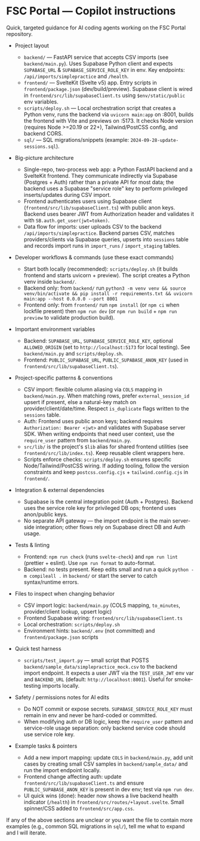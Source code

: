 # FSC Portal — Copilot instructions

Quick, targeted guidance for AI coding agents working on the FSC Portal repository.

- Project layout
  - `backend/` — FastAPI service that accepts CSV imports (see `backend/main.py`). Uses Supabase Python client and expects `SUPABASE_URL` & `SUPABASE_SERVICE_ROLE_KEY` in env. Key endpoints: `/api/imports/simplepractice` and `/health`.
  - `frontend/` — SvelteKit (Svelte v5) app. Entry scripts in `frontend/package.json` (dev/build/preview). Supabase client is wired in `frontend/src/lib/supabaseClient.ts` using `$env/static/public` env variables.
  - `scripts/deploy.sh` — Local orchestration script that creates a Python venv, runs the backend via `uvicorn main:app` on :8001, builds the frontend with Vite and previews on :5173. It checks Node version (requires Node >=20.19 or 22+), Tailwind/PostCSS config, and backend CORS.
  - `sql/` — SQL migrations/snippets (example: `2024-09-28-update-sessions.sql`).

- Big-picture architecture
  - Single-repo, two-process web app: a Python FastAPI backend and a SvelteKit frontend. They communicate indirectly via Supabase (Postgres + Auth) rather than a private API for most data; the backend uses a Supabase "service role" key to perform privileged inserts/updates during CSV import.
  - Frontend authenticates users using Supabase client (`frontend/src/lib/supabaseClient.ts`) with public anon keys. Backend uses bearer JWT from Authorization header and validates it with `SB.auth.get_user(jwt=token)`.
  - Data flow for imports: user uploads CSV to the backend `/api/imports/simplepractice`. Backend parses CSV, matches providers/clients via Supabase queries, upserts into `sessions` table and records import runs in `import_runs` / `import_staging` tables.

- Developer workflows & commands (use these exact commands)
  - Start both locally (recommended): `scripts/deploy.sh` (it builds frontend and starts uvicorn + preview). The script creates a Python venv inside `backend/`.
  - Backend only: from `backend/` run `python3 -m venv venv && source venv/bin/activate && pip install -r requirements.txt && uvicorn main:app --host 0.0.0.0 --port 8001`
  - Frontend only: from `frontend/` run `npm install` (or `npm ci` when lockfile present) then `npm run dev` (or `npm run build` + `npm run preview` to validate production build).

- Important environment variables
  - Backend: `SUPABASE_URL`, `SUPABASE_SERVICE_ROLE_KEY`, optional `ALLOWED_ORIGIN` (set to `http://localhost:5173` for local testing). See `backend/main.py` and `scripts/deploy.sh`.
  - Frontend: `PUBLIC_SUPABASE_URL`, `PUBLIC_SUPABASE_ANON_KEY` (used in `frontend/src/lib/supabaseClient.ts`).

- Project-specific patterns & conventions
  - CSV import: flexible column aliasing via `COLS` mapping in `backend/main.py`. When matching rows, prefer `external_session_id` upsert if present, else a natural-key match on provider/client/date/time. Respect `is_duplicate` flags written to the `sessions` table.
  - Auth: Frontend uses public anon keys; backend requires `Authorization: Bearer <jwt>` and validates with Supabase server SDK. When writing endpoints that need user context, use the `require_user` pattern from `backend/main.py`.
  - `src/lib/` is the project's `$lib` alias for shared frontend utilities (see `frontend/src/lib/index.ts`). Keep reusable client wrappers here.
  - Scripts enforce checks: `scripts/deploy.sh` ensures specific Node/Tailwind/PostCSS wiring. If adding tooling, follow the version constraints and keep `postcss.config.cjs` + `tailwind.config.cjs` in `frontend/`.

- Integration & external dependencies
  - Supabase is the central integration point (Auth + Postgres). Backend uses the service role key for privileged DB ops; frontend uses anon/public keys.
  - No separate API gateway — the import endpoint is the main server-side integration; other flows rely on Supabase direct DB and Auth usage.

- Tests & linting
  - Frontend: `npm run check` (runs `svelte-check`) and `npm run lint` (prettier + eslint). Use `npm run format` to auto-format.
  - Backend: no tests present. Keep edits small and run a quick `python -m compileall .` in `backend/` or start the server to catch syntax/runtime errors.

- Files to inspect when changing behavior
  - CSV import logic: `backend/main.py` (COLS mapping, `to_minutes`, provider/client lookup, upsert logic)
  - Frontend Supabase wiring: `frontend/src/lib/supabaseClient.ts`
  - Local orchestration: `scripts/deploy.sh`
  - Environment hints: `backend/.env` (not committed) and `frontend/package.json` scripts

- Quick test harness
  - `scripts/test_import.py` — small script that POSTS `backend/sample_data/simplepractice_mock.csv` to the backend import endpoint. It expects a user JWT via the `TEST_USER_JWT` env var and `BACKEND_URL` (default: `http://localhost:8001`). Useful for smoke-testing imports locally.

- Safety / permissions notes for AI edits
  - Do NOT commit or expose secrets. `SUPABASE_SERVICE_ROLE_KEY` must remain in env and never be hard-coded or committed.
  - When modifying auth or DB logic, keep the `require_user` pattern and service-role usage separation: only backend service code should use service role key.

- Example tasks & pointers
  - Add a new import mapping: update `COLS` in `backend/main.py`, add unit cases by creating small CSV samples in `backend/sample_data/` and run the import endpoint locally.
  - Frontend change affecting auth: update `frontend/src/lib/supabaseClient.ts` and ensure `PUBLIC_SUPABASE_ANON_KEY` is present in dev env; test via `npm run dev`.
  - UI quick wins (done): header now shows a live backend health indicator (`/health`) in `frontend/src/routes/+layout.svelte`. Small spinner/CSS added to `frontend/src/app.css`.

If any of the above sections are unclear or you want the file to contain more examples (e.g., common SQL migrations in `sql/`), tell me what to expand and I will iterate.